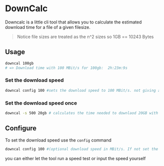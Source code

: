 # DownCalc

Downcalc is a little cli tool that allows you to calculate the estimated download time for a file of a given filesize.
> Notice file sizes are treated as the n^2 sizes so 1GB == 10243 Bytes

## Usage
```bash
downcal 100gb
# => Download time with 100 MBit/s for 100gb:  2h:23m:9s
```

### Set the download speed
```bash
downcal config 100 #sets the download speed to 100 MBit/s. not giving a value prompts a speed test
```

### Set the download speed once
```bash
downcal -s 500 20gb # calculates the time needed to downlaod 20GB with 500 MBit/s
```

## Configure

To set the download speed use the `config` command

```bash
downcal config 100 #(optional download speed in MBit/s. If not set the tool will prompt you to run a speed test)
```

you can either let the tool run a speed test or input the speed yourself




